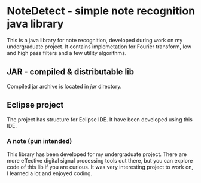 # NoteDetect - simple note recognition java library 
This is a java library for note recognition, developed during work on my undergraduate project. It contains implemetation for Fourier transform, low and high pass filters and a few utility algorithms. 

## JAR - compiled & distributable lib
Compiled jar archive is located in _jar_ directory.

## Eclipse project
The project has structure for Eclipse IDE. It have been developed using this IDE.

### A note (pun intended)
This library has been developed for my undergraduate project. There are more effective digital signal processing tools out there, but you can explore code of this lib if you are curious. It was very interesting project to work on, I learned a lot and enjoyed coding.

